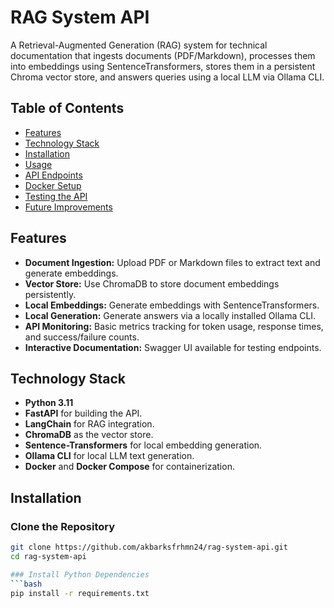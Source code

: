 # RAG System API

A Retrieval-Augmented Generation (RAG) system for technical documentation that ingests documents (PDF/Markdown), processes them into embeddings using SentenceTransformers, stores them in a persistent Chroma vector store, and answers queries using a local LLM via Ollama CLI.

## Table of Contents
- [Features](#features)
- [Technology Stack](#technology-stack)
- [Installation](#installation)
- [Usage](#usage)
- [API Endpoints](#api-endpoints)
- [Docker Setup](#docker-setup)
- [Testing the API](#testing-the-api)
- [Future Improvements](#future-improvements)

## Features
- **Document Ingestion:** Upload PDF or Markdown files to extract text and generate embeddings.
- **Vector Store:** Use ChromaDB to store document embeddings persistently.
- **Local Embeddings:** Generate embeddings with SentenceTransformers.
- **Local Generation:** Generate answers via a locally installed Ollama CLI.
- **API Monitoring:** Basic metrics tracking for token usage, response times, and success/failure counts.
- **Interactive Documentation:** Swagger UI available for testing endpoints.

## Technology Stack
- **Python 3.11**
- **FastAPI** for building the API.
- **LangChain** for RAG integration.
- **ChromaDB** as the vector store.
- **Sentence-Transformers** for local embedding generation.
- **Ollama CLI** for local LLM text generation.
- **Docker** and **Docker Compose** for containerization.

## Installation

### Clone the Repository
```bash
git clone https://github.com/akbarksfrhmn24/rag-system-api.git
cd rag-system-api

### Install Python Dependencies
```bash
pip install -r requirements.txt
